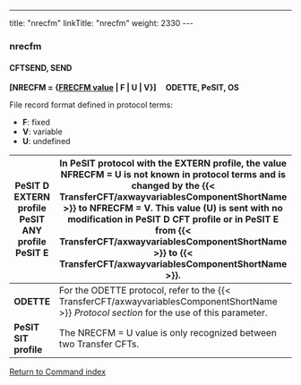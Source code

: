 ---
title: "nrecfm"
linkTitle: "nrecfm"
weight: 2330
---<span id="nrecfm"></span>

### nrecfm

#### CFTSEND, SEND

**[NRECFM = {<u>FRECFM value</u> &#124; F &#124; U
&#124; V}]     ODETTE,
PeSIT, OS**

File record format defined in protocol terms:

- ****F****: fixed
- ****V****: variable
- ****U****: undefined


| PeSIT D EXTERN profile<br /> PeSIT ANY profile<br /> PeSIT E | In PeSIT protocol with the EXTERN profile, the value NFRECFM = U is not known in protocol terms and is changed by the {{< TransferCFT/axwayvariablesComponentShortName  >}} to NFRECFM = V. This value (U) is sent with no modification in PeSIT D CFT profile or in PeSIT E from {{< TransferCFT/axwayvariablesComponentShortName  >}} to {{< TransferCFT/axwayvariablesComponentShortName  >}}. |
| --- | --- |
| **ODETTE** | For the ODETTE protocol, refer to the {{< TransferCFT/axwayvariablesComponentShortName  >}} *Protocol section* for the use of this parameter. |
| **PeSIT SIT profile** | The NRECFM = U value is only recognized between two Transfer CFTs. |


[Return to Command index](../../)
